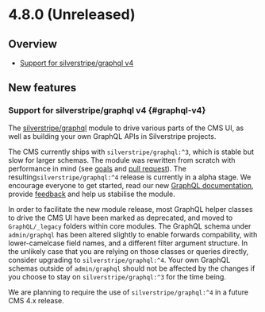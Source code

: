 # 4.8.0 (Unreleased)

## Overview

- [Support for silverstripe/graphql v4](#graphql-v4)

## New features

### Support for silverstripe/graphql v4 {#graphql-v4}

The [silverstripe/graphql](http://github.com/silverstripe/silverstripe-graphql/issues) module
to drive various parts of the CMS UI, as well as building your own GraphQL APIs in Silverstripe projects.

The CMS currently ships with `silverstripe/graphql:^3`, which is stable but slow for larger schemas.
The module was rewritten from scratch with performance in mind
(see [goals](https://github.com/silverstripe/silverstripe-framework/issues/8824) and [pull request](https://github.com/silverstripe/silverstripe-graphql/pulls)).
The resulting`silverstripe/graphql:^4` release is currently in a alpha stage.
We encourage everyone to get started, read our new [GraphQL documentation](https://docs.silverstripe.org/en/4/developer_guides/graphql/), 
provide [feedback](https://github.com/silverstripe/silverstripe-graphql/issues) and help us stabilise the module.

In order to facilitate the new module release, most GraphQL helper classes to drive the CMS UI
have been marked as deprecated, and moved to `GraphQL/_legacy` folders within core modules.
The GraphQL schema under `admin/graphql` has been altered slightly to enable forwards compability,
with lower-camelcase field names, and a different filter argument structure.
In the unlikely case that you are relying on those classes or queries directly,
consider upgrading to `silverstripe/graphql:^4`.
Your own GraphQL schemas outside of `admin/graphql` should not be affected by the changes
if you choose to stay on `silverstripe/graphql:^3` for the time being.

We are planning to require the use of `silverstripe/graphql:^4` in a future CMS 4.x release.
